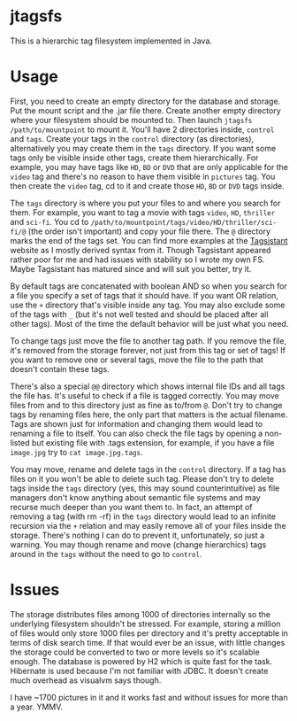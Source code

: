 jtagsfs
=======

This is a hierarchic tag filesystem implemented in Java.

Usage
=====

First, you need to create an empty directory for the database and storage. Put the mount script and the .jar file there.
Create another empty directory where your filesystem should be mounted to. Then launch `jtagsfs /path/to/mountpoint` 
to mount it. You'll have 2 directories inside, `control` and `tags`. Create your tags in the `control` directory (as directories), alternatively you may create them in the `tags` directory.
If you want some tags only be visible inside other tags, create them hierarchically. For example, you may have tags
like `HD`, `BD` or `DVD` that are only applicable for the `video` tag and there's no reason to have them
visible in `pictures` tag. You then create the `video` tag, cd to it and create those `HD`, `BD` or `DVD`
tags inside.

The `tags` directory is where you put your files to and where you search for them.
For example, you want to tag a movie with tags `video`, `HD`, `thriller` and `sci-fi`. You cd to 
`/path/to/mountpoint/tags/video/HD/thriller/sci-fi/@` (the order isn't important) and copy your file there.
The `@` directory marks the end of the tags set. You can find more examples at the [Tagsistant](http://www.tagsistant.net/)
website as I mostly derived syntax from it. Though Tagsistant appeared rather poor for me and had issues with stability
so I wrote my own FS. Maybe Tagsistant has matured since and will suit you better, try it.

By default tags are concatenated with boolean AND so when you search for a file you specify a set of tags that it should
have. If you want OR relation, use the `+` directory that's visible inside any tag. You may also exclude some of the
tags with `_` (but it's not well tested and should be placed after all other tags). Most of the time the default
behavior will be just what you need.

To change tags just move the file to another tag path. If you remove the file, it's removed from the storage forever,
not just from this tag or set of tags! If you want to remove one or several tags, move the file to the path that doesn't
contain these tags.

There's also a special `@@` directory which shows internal file IDs and all tags the file has. It's useful to check
if a file is tagged correctly. You may move files from and to this directory just as fine as to/from `@`. Don't try
to change tags by renaming files here, the only part that matters is the actual filename. Tags are shown just for
information and changing them would lead to renaming a file to itself. You can also check the file tags by opening a non-listed
but existing file with .tags extension, for example, if you have a file `image.jpg` try to `cat image.jpg.tags`.

You may move, rename and delete tags in the `control` directory. If a tag has files on it you won't be able to delete such tag.
Please don't try to delete tags inside the `tags` directory (yes, this may sound counterintuitive) as file managers don't know
anything about semantic file systems and may recurse much deeper than you want them to. In fact, an attempt of removing a tag (with rm -rf) in the `tags` directory would lead to an infinite recursion via the `+` relation and may easily remove all of your files inside the storage. There's nothing I can do to prevent it, unfortunately, so just a warning. You may though rename and move (change
hierarchics) tags around in the `tags` without the need to go to `control`.

Issues
======

The storage distributes files among 1000 of directories internally so the underlying filesystem shouldn't be stressed.
For example, storing a million of files would only store 1000 files per directory and it's pretty acceptable in terms of
disk search time. If that would ever be an issue, with little changes the storage could be converted to two or more levels so it's
scalable enough. The database is powered by H2 which is quite fast for the task. Hibernate is used because I'm not familiar
with JDBC. It doesn't create much overhead as visualvm says though.

I have ~1700 pictures in it and it works fast and without issues for more than a year. YMMV.
